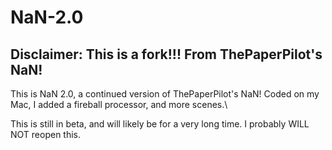 # NaN-2.0

## Disclaimer: This is a fork!!! From ThePaperPilot's NaN!


This is NaN 2.0, a continued version of ThePaperPilot's NaN! Coded on my Mac, I added a fireball processor, and more scenes.\

This is still in beta, and will likely be for a very long time. I probably WILL NOT reopen this.
